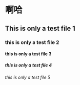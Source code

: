 # 啊哈

## This is only a test file 1

### this is only a test file 2

#### this is only a test file 3

##### this is only a test file 4

###### this is only a test file 5
